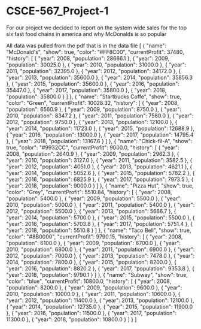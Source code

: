 # CSCE-567_Project-1
For our project we decided to report on the system wide sales for the top six fast food chains in america and why McDonalds is so popular 

All data was pulled from the pdf that is in the data file
[
  {
    "name": "McDonald's",
    "show": true,
    "color": "#FF8C00",
    "currentProfit": 37480,
    "history": [
      {
        "year": 2008,
        "population": 28666.1
      },
      {
        "year": 2009,
        "population": 30025.0
      },
      {
        "year": 2010,
        "population": 31000.0
      },
      {
        "year": 2011,
        "population": 32395.0
      },
      {
        "year": 2012,
        "population": 34172.0
      },
      {
        "year": 2013,
        "population": 35600.0
      },
      {
        "year": 2014,
        "population": 35856.3
      },
      {
        "year": 2015,
        "population": 35600.0
      },
      {
        "year": 2016,
        "population": 35447.0
      },
      {
        "year": 2017,
        "population": 35800.0
      },
      {
        "year": 2018,
        "population": 35800.0
      }
    ]
  },
  {
    "name": "Startbucks Coffe",
    "show": true,
    "color": "Green",
    "currentProfit": 10028.32,
    "history": [
      {
        "year": 2008,
        "population": 6560.9
      },
      {
        "year": 2009,
        "population": 8750.0
      },
      {
        "year": 2010,
        "population": 8347.2
      },
      {
        "year": 2011,
        "population": 7560.0
      },
      {
        "year": 2012,
        "population": 9750.0
      },
      {
        "year": 2013,
        "population": 12100.0
      },
      {
        "year": 2014,
        "population": 11723.0
      },
      {
        "year": 2015,
        "population": 12688.9
      },
      {
        "year": 2016,
        "population": 13000.0
      },
      {
        "year": 2017,
        "population": 14795.4
      },
      {
        "year": 2018,
        "population": 13167.6
      }
    ]
  },
  {
    "name": "Chick-fil-A",
    "show": true,
    "color": "#9932CC",
    "currentProfit": 9000.0,
    "history": [
      {
        "year": 2008,
        "population": 2640.9
      },
      {
        "year": 2009,
        "population": 2962.3
      },
      {
        "year": 2010,
        "population": 3127.0
      },
      {
        "year": 2011,
        "population": 3582.5
      },
      {
        "year": 2012,
        "population": 4051.0
      },
      {
        "year": 2013,
        "population": 4621.1
      },
      {
        "year": 2014,
        "population": 5052.6
      },
      {
        "year": 2015,
        "population": 5782.2
      },
      {
        "year": 2016,
        "population": 6825.9
      },
      {
        "year": 2017,
        "population": 7973.5
      },
      {
        "year": 2018,
        "population": 9000.0
      }
    ]
  },
  {
    "name": "Pizza Hut",
    "show": true,
    "color": "Grey",
    "currentProfit": 5510.84,
    "history": [
      {
        "year": 2008,
        "population": 5400.0
      },
      {
        "year": 2009,
        "population": 5500.0
      },
      {
        "year": 2010,
        "population": 5000.0
      },
      {
        "year": 2011,
        "population": 5400.0
      },
      {
        "year": 2012,
        "population": 5500.0
      },
      {
        "year": 2013,
        "population": 5666.7
      },
      {
        "year": 2014,
        "population": 5700.0
      },
      {
        "year": 2015,
        "population": 5500.0
      },
      {
        "year": 2016,
        "population": 5703.8
      },
      {
        "year": 2017,
        "population": 5751.4
      },
      {
        "year": 2018,
        "population": 5510.8
      }
    ]
  },
  {
    "name": "Taco Bell",
    "show": true,
    "color": "#8B0000",
    "currentProfit": 9790.15,
    "history": [
      {
        "year": 2008,
        "population": 6100.0
      },
      {
        "year": 2009,
        "population": 6700.0
      },
      {
        "year": 2010,
        "population": 6800.0
      },
      {
        "year": 2011,
        "population": 6900.0
      },
      {
        "year": 2012,
        "population": 7000.0
      },
      {
        "year": 2013,
        "population": 7478.0
      },
      {
        "year": 2014,
        "population": 7800.0
      },
      {
        "year": 2015,
        "population": 8200.0
      },
      {
        "year": 2016,
        "population": 8820.2
      },
      {
        "year": 2017,
        "population": 9353.8
      },
      {
        "year": 2018,
        "population": 9790.1
      }
    ]
  },
  {
    "name": "Subway",
    "show": true,
    "color": "blue",
    "currentProfit": 10800.0,
    "history": [
      {
        "year": 2008,
        "population": 8200.0
      },
      {
        "year": 2009,
        "population": 9600.0
      },
      {
        "year": 2010,
        "population": 10000.0
      },
      {
        "year": 2011,
        "population": 10600.0
      },
      {
        "year": 2012,
        "population": 11400.0
      },
      {
        "year": 2013,
        "population": 12100.0
      },
      {
        "year": 2014,
        "population": 12735.0
      },
      {
        "year": 2015,
        "population": 11900.0
      },
      {
        "year": 2016,
        "population": 11500.0
      },
      {
        "year": 2017,
        "population": 11300.0
      },
      {
        "year": 2018,
        "population": 10800.0
      }
    ]
  }
]
